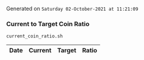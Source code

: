 Generated on `Saturday 02-October-2021 at 11:21:09`

### Current to Target Coin Ratio
`current_coin_ratio.sh`

Date|Current|Target|Ratio
---|---|---|---
